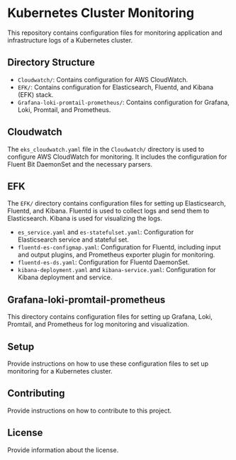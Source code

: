 # Kubernetes Cluster Monitoring

This repository contains configuration files for monitoring application and infrastructure logs of a Kubernetes cluster.

## Directory Structure

- `Cloudwatch/`: Contains configuration for AWS CloudWatch.
- `EFK/`: Contains configuration for Elasticsearch, Fluentd, and Kibana (EFK) stack.
- `Grafana-loki-promtail-prometheus/`: Contains configuration for Grafana, Loki, Promtail, and Prometheus.

## Cloudwatch

The `eks_cloudwatch.yaml` file in the `Cloudwatch/` directory is used to configure AWS CloudWatch for monitoring. It includes the configuration for Fluent Bit DaemonSet and the necessary parsers.

## EFK

The `EFK/` directory contains configuration files for setting up Elasticsearch, Fluentd, and Kibana. Fluentd is used to collect logs and send them to Elasticsearch. Kibana is used for visualizing the logs.

- `es_service.yaml` and `es-statefulset.yaml`: Configuration for Elasticsearch service and stateful set.
- `fluentd-es-configmap.yaml`: Configuration for Fluentd, including input and output plugins, and Prometheus exporter plugin for monitoring.
- `fluentd-es-ds.yaml`: Configuration for Fluentd DaemonSet.
- `kibana-deployment.yaml` and `kibana-service.yaml`: Configuration for Kibana deployment and service.

## Grafana-loki-promtail-prometheus

This directory contains configuration files for setting up Grafana, Loki, Promtail, and Prometheus for log monitoring and visualization.

## Setup

Provide instructions on how to use these configuration files to set up monitoring for a Kubernetes cluster.

## Contributing

Provide instructions on how to contribute to this project.

## License

Provide information about the license.